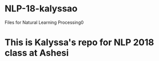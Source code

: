 # NLP-18-kalyssao
Files for Natural Learning Processing0
# This is Kalyssa's repo for NLP 2018 class at Ashesi
